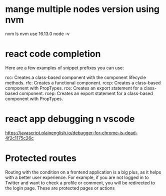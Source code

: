  # mange multiple nodes version using nvm
 nvm ls
 nvm use 16.13.0
 node -v

# react code completion

Here are a few examples of snippet prefixes you can use:

rcc: Creates a class-based component with the component lifecycle methods.
rfc: Creates a functional component.
rccp: Creates a class-based component with PropTypes.
rce: Creates an export statement for a class-based component.
rcep: Creates an export statement for a class-based component with PropTypes.

# react app debugging n vscode

https://javascript.plainenglish.io/debugger-for-chrome-is-dead-4f2c1175c26c

# Protected routes
Routing with the condition on a frontend application is a big plus, as it helps with a better user experience. For example, if you are not logged in to Twitter and want to check a profile or comment, you will be redirected to the login page. These are protected pages or actions